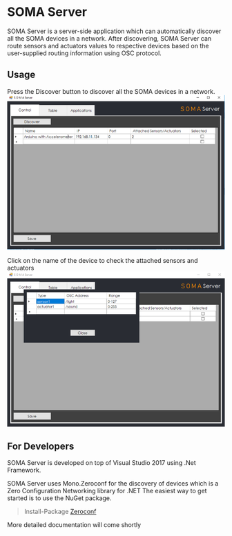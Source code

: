 # SOMA Server
SOMA Server is a server-side application which can automatically discover all the SOMA devices in a network. After discovering, SOMA Server can route sensors and actuators values to respective devices based on the user-supplied routing information using OSC protocol.

## Usage

Press the Discover button to discover all the SOMA devices in a network.
![picture](interface1.png)

Click on the name of the device to check the attached sensors and actuators 
![picture](interface2.png)

## For Developers
SOMA Server is developed on top of Visual Studio 2017 using .Net Framework.
 
SOMA Server uses Mono.Zeroconf for the discovery of devices which is a Zero Configuration Networking library for .NET
The easiest way to get started is to use the NuGet package.

> Install-Package [Zeroconf](http://www.nuget.org/packages/Zeroconf)


More detailed documentation will come shortly